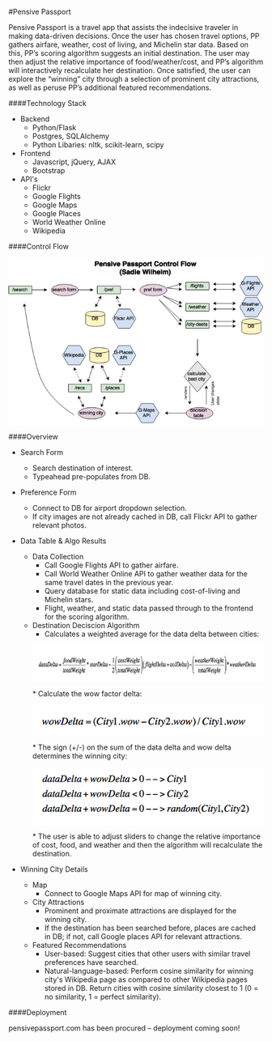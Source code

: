 #Pensive Passport

Pensive Passport is a travel app that assists the indecisive traveler in making data-driven decisions.  Once the user has chosen travel options, PP gathers airfare, weather, cost of living, and Michelin star data.  Based on this, PP’s scoring algorithm suggests an initial destination.  The user may then adjust the relative importance of food/weather/cost, and PP’s algorithm will interactively recalculate her destination.  Once satisfied, the user can explore the “winning” city through a selection of prominent city attractions, as well as peruse PP’s additional featured recommendations.

####Technology Stack
* Backend
  * Python/Flask
  * Postgres, SQLAlchemy
  * Python Libaries: nltk, scikit-learn, scipy
* Frontend
  * Javascript, jQuery, AJAX
  * Bootstrap
* API's
  * Flickr
  * Google Flights
  * Google Maps
  * Google Places
  * World Weather Online
  * Wikipedia

####Control Flow
<p align="center">
  <img align="center" src="/static/images/control-flow.png">
</p>

####Overview
* Search Form
  * Search destination of interest.
  * Typeahead pre-populates from DB.

* Preference Form
  * Connect to DB for airport dropdown selection.
  * If city images are not already cached in DB, call Flickr API to gather relevant photos.

* Data Table & Algo Results
  * Data Collection
    * Call Google Flights API to gather airfare.
    * Call World Weather Online API to gather weather data for the same travel dates in the previous year.
    * Query database for static data including cost-of-living and Michelin stars.
    * Flight, weather, and static data passed through to the frontend for the scoring algorithm.
  * Destination Deciscion Algorithm
    * Calculates a weighted average for the data delta between cities:
    <p align="center">
      <img align="center" src="/static/images/data-delta.png">
    </p>
    * Calculate the wow factor delta:
    <p align="center">
      <img align="center" src="/static/images/wow-delta.png">
    </p>
    * The sign (+/-) on the sum of the data delta and wow delta determines the winning city:
    <p align="center">
      <img align="center" src="/static/images/winning-city-equation.png">
    </p>
    * The user is able to adjust sliders to change the relative importance of cost, food, and weather and then the algorithm will recalculate the destination.

* Winning City Details
  * Map
    * Connect to Google Maps API for map of winning city.
  * City Attractions
    * Prominent and proximate attractions are displayed for the winning city.
    * If the destination has been searched before, places are cached in DB; if not, call Google places API for relevant attractions.
  * Featured Recommendations
    * User-based: Suggest cities that other users with similar travel preferences have searched.
    * Natural-language-based: Perform cosine similarity for winning city's Wikipedia page as compared to other Wikipedia pages stored in DB.  Return cities with cosine similarity closest to 1 (0 = no similarity, 1 = perfect similarity).

####Deployment

pensivepassport.com has been procured – deployment coming soon!
